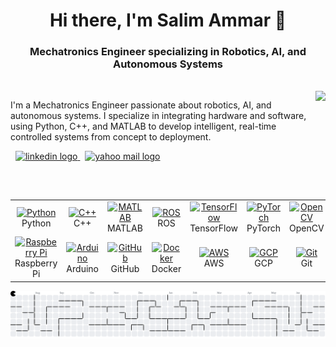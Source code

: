 <h1 align="center">Hi there, I'm Salim Ammar 👋</h1>
<h3 align="center">Mechatronics Engineer specializing in Robotics, AI, and Autonomous Systems</h3>

<br>

<img align="right" height="160" src="https://i.giphy.com/media/v1.Y2lkPTc5MGI3NjExM3dlanR0ZDB1bnN6dmI4d2t5MHE2bno5b3dyb2RxN3hpZ2Zud3E4MSZlcD12MV9pbnRlcm5hbF9naWZfYnlfaWQmY3Q9Zw/qgQUggAC3Pfv687qPC/giphy.gif"  />

I'm a Mechatronics Engineer passionate about robotics, AI, and autonomous systems. I specialize in integrating hardware and software, using Python, C++, and MATLAB to develop intelligent, real-time controlled systems from concept to deployment.

<div align="left">
  <a href="https://www.linkedin.com/in/salim-ammar" target="_blank">
    <img src="https://img.shields.io/static/v1?message=LinkedIn&logo=linkedin&label=&color=0077B5&logoColor=white&labelColor=&style=for-the-badge" height="28" alt="linkedin logo" />
  </a>
  <a href="mailto:eng.salim.ammar@yahoo.com">
    <img src="https://img.shields.io/static/v1?message=Email&logo=yahoo&label=&color=720e9e&logoColor=white&labelColor=&style=for-the-badge" height="28" alt="yahoo mail logo" />
  </a>
</div>

<br clear="both"/>

<table align="center">
  <tr>
    <td align="center" width="96">
      <a href="#macropower-tech">
        <img src="https://skillicons.dev/icons?i=python" width="48" height="48" alt="Python" />
      </a>
      <br>Python
    </td>
    <td align="center" width="96">
      <a href="#macropower-tech">
        <img src="https://skillicons.dev/icons?i=cpp" width="48" height="48" alt="C++" />
      </a>
      <br>C++
    </td>
    <td align="center" width="96">
      <a href="#macropower-tech">
        <img src="https://skillicons.dev/icons?i=matlab" width="48" height="48" alt="MATLAB" />
      </a>
      <br>MATLAB
    </td>
    <td align="center" width="96">
      <a href="#macropower-tech">
        <img src="https://skillicons.dev/icons?i=ros" width="48" height="48" alt="ROS" />
      </a>
      <br>ROS
    </td>
    <td align="center" width="96">
      <a href="#macropower-tech">
        <img src="https://skillicons.dev/icons?i=tensorflow" width="48" height="48" alt="TensorFlow" />
      </a>
      <br>TensorFlow
    </td>
    <td align="center" width="96">
      <a href="#macropower-tech">
        <img src="https://skillicons.dev/icons?i=pytorch" width="48" height="48" alt="PyTorch" />
      </a>
      <br>PyTorch
    </td>
    <td align="center" width="96">
      <a href="#macropower-tech">
        <img src="https://skillicons.dev/icons?i=opencv" width="48" height="48" alt="OpenCV" />
      </a>
      <br>OpenCV
  <tr>
    <td align="center" width="96">
      <a href="#macropower-tech">
        <img src="https://skillicons.dev/icons?i=raspberrypi" width="48" height="48" alt="Raspberry Pi" />
      </a>
      <br>Raspberry Pi
    </td>
    <td align="center" width="96">
      <a href="#macropower-tech">
        <img src="https://skillicons.dev/icons?i=arduino" width="48" height="48" alt="Arduino" />
      </a>
      <br>Arduino
        </td>
    <td align="center" width="96">
      <a href="#macropower-tech">
        <img src="https://skillicons.dev/icons?i=github" width="48" height="48" alt="GitHub" />
      </a>
      <br>GitHub
    </td>
    <td align="center" width="96">
      <a href="#macropower-tech">
        <img src="https://skillicons.dev/icons?i=docker" width="48" height="48" alt="Docker" />
      </a>
      <br>Docker
    </td>
    <td align="center" width="96">
      <a href="#macropower-tech">
        <img src="https://skillicons.dev/icons?i=aws" width="48" height="48" alt="AWS" />
      </a>
      <br>AWS
    </td>
    <td align="center" width="96">
      <a href="#macropower-tech">
        <img src="https://skillicons.dev/icons?i=gcp" width="48" height="48" alt="GCP" />
      </a>
      <br>GCP
    </td>
    <td align="center" width="96">
      <a href="#macropower-tech">
        <img src="https://skillicons.dev/icons?i=git" width="48" height="48" alt="Git" />
      </a>
      <br>Git

  </tr>
</table>

<div align="center">
<picture>
  <source media="(prefers-color-scheme: dark)" srcset="https://raw.githubusercontent.com/salim-ammar/salim-ammar/output/pacman-contribution-graph-dark.svg">
  <source media="(prefers-color-scheme: light)" srcset="https://raw.githubusercontent.com/salim-ammar/salim-ammar/output/pacman-contribution-graph.svg">
  <img alt="pacman contribution graph" src="https://raw.githubusercontent.com/salim-ammar/salim-ammar/output/pacman-contribution-graph.svg">
</picture>
</div>
